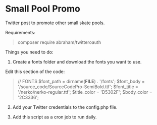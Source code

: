 # Small Pool Promo
Twitter post to promote other small skate pools.

Requirements:

> composer require abraham/twitteroauth

Things you need to do:

1) Create a fonts folder and download the fonts you want to use. 

Edit this section of the code:

> // FONTS
> $font_path 	= dirname(__FILE__) . '/fonts';
> $font_body  = '/source_code/SourceCodePro-SemiBold.ttf';
> $font_title = '/nerko/nerko-regular.ttf';
> $title_color = 'D5302F';
> $body_color  = '2C3336';

2) Add your Twitter credentials to the config.php file.

3) Add this script as a cron job to run daily.
